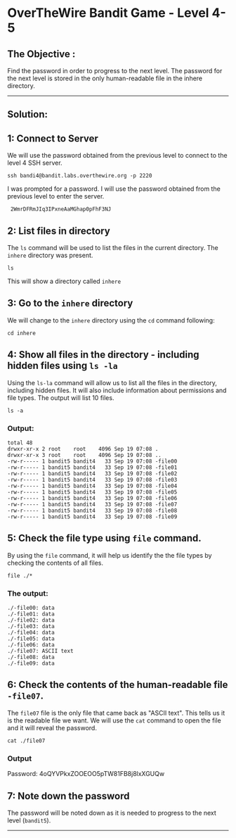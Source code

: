 # OverTheWire Bandit Game - Level 4-5

## The Objective :
Find the password in order to progress to the next level. The password for the next level is stored in the only human-readable file in the inhere directory.

---

## Solution:

## 1: Connect to Server
We will use the password obtained from the previous level to connect to the level 4 SSH server.

```
ssh bandi4@bandit.labs.overthewire.org -p 2220
```

I was prompted for a password. I will use the password obtained from the previous level to enter the server.

```
 2WmrDFRmJIq3IPxneAaMGhap0pFhF3NJ
```

## 2: List files in directory
The `ls` command will be used to list the files in the current directory. The `inhere` directory was present.

```
ls
```
This will show a directory called `inhere`



## 3: Go to the `inhere` directory
We will change to the `inhere` directory using the `cd` command following:

```
cd inhere
```

## 4: Show all files in the directory - including hidden files using `ls -la`
Using the `ls-la` command will allow us to list all the files in the directory, including hidden files. It will also include information about permissions and file types. The output will list 10 files.

```
ls -a
```

### Output:
```
total 48
drwxr-xr-x 2 root    root    4096 Sep 19 07:08 .
drwxr-xr-x 3 root    root    4096 Sep 19 07:08 ..
-rw-r----- 1 bandit5 bandit4   33 Sep 19 07:08 -file00
-rw-r----- 1 bandit5 bandit4   33 Sep 19 07:08 -file01
-rw-r----- 1 bandit5 bandit4   33 Sep 19 07:08 -file02
-rw-r----- 1 bandit5 bandit4   33 Sep 19 07:08 -file03
-rw-r----- 1 bandit5 bandit4   33 Sep 19 07:08 -file04
-rw-r----- 1 bandit5 bandit4   33 Sep 19 07:08 -file05
-rw-r----- 1 bandit5 bandit4   33 Sep 19 07:08 -file06
-rw-r----- 1 bandit5 bandit4   33 Sep 19 07:08 -file07
-rw-r----- 1 bandit5 bandit4   33 Sep 19 07:08 -file08
-rw-r----- 1 bandit5 bandit4   33 Sep 19 07:08 -file09
```

## 5: Check the file type using `file` command. 
By using the `file` command, it will help us identify the the file types by checking the contents of all files.

```
file ./*
```

### The output:

```
./-file00: data
./-file01: data
./-file02: data
./-file03: data
./-file04: data
./-file05: data
./-file06: data
./-file07: ASCII text
./-file08: data
./-file09: data
```

## 6: Check the contents of the human-readable file `-file07`. 
The `file07` file is the only file that came back as "ASCII text". This tells us it is the readable file we want. We will use the `cat` command to open the file and it will reveal the password.

```
cat ./file07
```

### Output
Password: 4oQYVPkxZOOEOO5pTW81FB8j8lxXGUQw


## 7: Note down the password 
The password will be noted down as it is needed to progress to the next level (`bandit5`).


---
